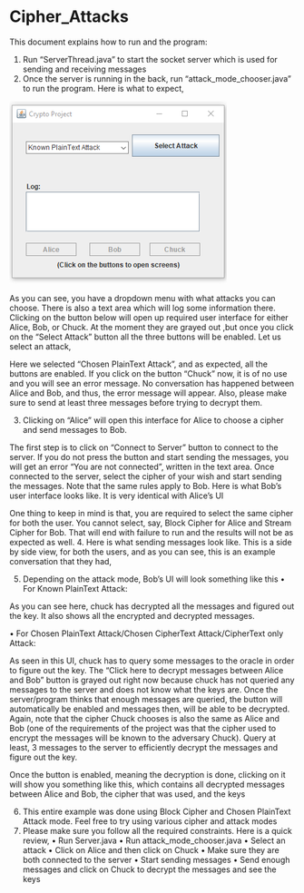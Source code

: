 # Cipher_Attacks

This document explains how to run and the program:
1.	Run “ServerThread.java” to start the socket server which is used for sending and receiving messages
2.	Once the server is running in the back, run “attack_mode_chooser.java” to run the program. Here is what to expect,

 ![alt text](https://github.com/himesh257/Cipher_Attacks/blob/master/Project%20Screenshots/1.png)

As you can see, you have a dropdown menu with what attacks you can choose. There is also a text area which will log some information there. Clicking on the button below will open up required user interface for either Alice, Bob, or Chuck. At the moment they are grayed out ,but once you click on the “Select Attack” button all the three buttons will be enabled. Let us select an attack,
 

Here we selected “Chosen PlainText Attack”, and as expected, all the buttons are enabled. If you click on the button “Chuck” now, it is of no use and you will see an error message. No conversation has happened between Alice and Bob, and thus, the error message will appear. Also, please make sure to send at least three messages before trying to decrypt them.

 

3.	Clicking on “Alice” will open this interface for Alice to choose a cipher and send messages to Bob.
 
The first step is to click on “Connect to Server” button to connect to the server. If you do not press the button and start sending the messages, you will get an error “You are not connected”, written in the text area. Once connected to the server, select the cipher of your wish and start sending the messages. Note that the same rules apply to Bob. Here is what Bob’s user interface looks like. It is very identical with Alice’s UI
 
One thing to keep in mind is that, you are required to select the same cipher for both the user. You cannot select, say, Block Cipher for Alice and Stream Cipher for Bob. That will end with failure to run and the results will not be as expected as well.
4.	Here is what sending messages look like. This is a side by side view, for both the users, and as you can see, this is an example conversation that they had,
 

5.	Depending on the attack mode, Bob’s UI will look something like this
•	For Known PlainText Attack:

 

As you can see here, chuck has decrypted all the messages and figured out the key. It also shows all the encrypted and decrypted messages.

•	For Chosen PlainText Attack/Chosen CipherText Attack/CipherText only Attack:
 

As seen in this UI, chuck has to query some messages to the oracle in order to figure out the key. The “Click here to decrypt messages between Alice and Bob” button is grayed out right now because chuck has not queried any messages to the server and does not know what the keys are. Once the server/program thinks that enough messages are queried, the button will automatically be enabled and messages then, will be able to be decrypted. Again, note that the cipher Chuck chooses is also the same as Alice and Bob (one of the requirements of the project was that the cipher used to encrypt the messages will be known to the adversary Chuck). Query at least, 3 messages to the server to efficiently decrypt the messages and figure out the key.
 

Once the button is enabled, meaning the decryption is done, clicking on it will show you something like this, which contains all decrypted messages between Alice and Bob, the cipher that was used, and the keys

 

6.	This entire example was done using Block Cipher and Chosen PlainText Attack mode. Feel free to try using various cipher and attack modes
7.	Please make sure you follow all the required constraints. Here is a quick review,
•	Run Server.java
•	Run attack_mode_chooser.java
•	Select an attack
•	Click on Alice and then click on Chuck
•	Make sure they are both connected to the server
•	Start sending messages
•	Send enough messages and click on Chuck to decrypt the messages and see the keys
